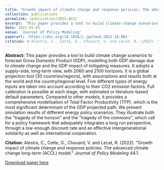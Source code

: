 ```yaml
---
title: "Growth impact of climate change and response policies: The advanced climate change long-term (ACCL) model."
collection: publications
permalink: /publication/2022-ACCL
excerpt: 'This paper provides a tool to build climate change scenarios to forecast Gross Domestic Product (GDP), modelling both GDP damage due to climate change and the GDP impact of mitigating measures. It adopts a supply-side, long-term view, with 2060 and 2100 horizons. It is a global projection tool (30 countries/regions), with assumptions and results both at the world and the country/regional level. Five different types of energy inputs are taken into account according to their CO2 emission factors. Full calibration is possible at each stage, with estimated or literature-based default parameters. Compared to other models, it provides a comprehensive modelisation of Total Factor Productivity (TFP), which is the most significant determinant of the GDP projected path. We present simulation results of different energy policy scenarios. They illustrate both the "tragedy of the horizon" and the "tragedy of the commons", which call for a policy framework that adequately integrates a long run perspective, through a low-enough discount rate and an effective intergenerational solidarity as well as international cooperation.'
date: 2022-01-01
venue: 'Journal of Policy Modeling'
paperurl: 'https://doi.org/10.1016/j.jpolmod.2021.10.001'
citation: #'Alestra, C., Cette, G., Chouard, V. and Lecat, R. (2022). "Growth impact of climate change and response policies: The advanced climate change long-term (ACCL) model." <i>Journal of Policy Modeling </i>44.1.'
---
```

**Abstract:** This paper provides a tool to build climate change scenarios to forecast Gross Domestic Product (GDP), modelling both GDP damage due to climate change and the GDP impact of mitigating measures. It adopts a supply-side, long-term view, with 2060 and 2100 horizons. It is a global projection tool (30 countries/regions), with assumptions and results both at the world and the country/regional level. Five different types of energy inputs are taken into account according to their CO2 emission factors. Full calibration is possible at each stage, with estimated or literature-based default parameters. Compared to other models, it provides a comprehensive modelisation of Total Factor Productivity (TFP), which is the most significant determinant of the GDP projected path. We present simulation results of different energy policy scenarios. They illustrate both the "tragedy of the horizon" and the "tragedy of the commons", which call for a policy framework that adequately integrates a long run perspective, through a low-enough discount rate and an effective intergenerational solidarity as well as international cooperation.

**Citation:** Alestra, C., Cette, G., Chouard, V. and Lecat, R. (2022). "Growth impact of climate change and response policies: The advanced climate change long-term (ACCL) model." <i>Journal of Policy Modeling </i>44.1.

[Download paper here](https://doi.org/10.1016/j.jpolmod.2021.10.001)

